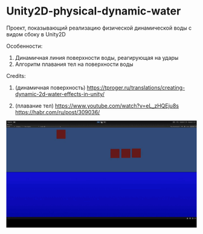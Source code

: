 # Unity2D-physical-dynamic-water

Проект, показывающий реализацию физической динамической воды с видом сбоку в Unity2D

Особенности:
1. Динамичная линия поверхности воды, реагирующая на удары
2. Алгоритм плавания тел на поверхности воды

Credits:
1. (динамичная поверхность)
https://tproger.ru/translations/creating-dynamic-2d-water-effects-in-unity/

2. (плавание тел)
https://www.youtube.com/watch?v=eL_zHQEju8s
https://habr.com/ru/post/309036/

![](Preview.gif)
